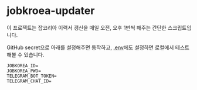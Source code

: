 # jobkroea-updater

이 프로젝트는 잡코리아 이력서 갱신을 매일 오전, 오후 1번씩 해주는 간단한 스크립트입니다.

GitHub secret으로 아래를 설정해주면 동작하고, [.env](.env)에도 설정하면 로컬에서 테스트해볼 수 있습니다.

```
JOBKOREA_ID=
JOBKOREA_PWD=
TELEGRAM_BOT_TOKEN=
TELEGRAM_CHAT_ID=
```
